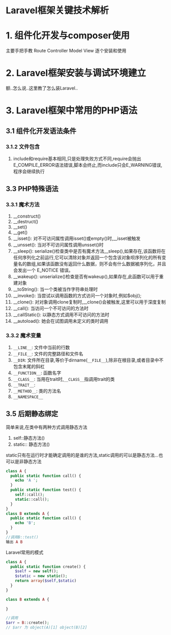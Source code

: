 # Laravel框架关键技术解析

# 1. 组件化开发与composer使用

主要手把手教 Route Controller Model View 逐个安装和使用

# 2. Laravel框架安装与调试环境建立

额..怎么说..这里教了怎么装Laravel..

# 3. Laravel框架中常用的PHP语法

## 3.1 组件化开发语法条件

### 3.1.2 文件包含

1. include和require基本相同,只是处理失败方式不同,require会抛出E_COMPILE_ERROR语法错误,脚本会终止,而include只会E_WARNING错误,程序会继续执行

## 3.3 PHP特殊语法

### 3.3.1 魔术方法

1. __construct()
2. __destruct()
3. __set()
4. __get()
5. __isset(): 对不可访问属性调用isset()或empty()时,__isset被触发
6. __unsset(): 当对不可访问属性调用unsset()时
7. __sleep(): serialize()检查类中是否有魔术方法__sleep(),如果存在,该函数将在任何序列化之前运行,它可以清除对象并返回一个包含该对象呗序列化的所有变量名的数组,如果该函数没有返回什么数据，则不会有什么数据被序列化，并且会发出一个 E_NOTICE 错误。
8. __wakeup(): unserialize()检查是否有wakeup(),如果存在,此函数可以用于重建对象
9. __toString(): 当一个类被当作字符串处理时
10. __invoke(): 当尝试以调用函数的方式访问一个对象时,例如$obj();
11. __clone(): 对对象调用clone复制时,__clone()会被触发,这里可以用于深度复制
12. __call(): 当访问一个不可访问的方法时
13. __callStatic(): 以静态方式调用不可访问的方法时
14. __autoload(): 她会在试图调用未定义的类时调用

### 3.3.2 魔术变量

1. `__LINE__`: 文件中当前的行数
2. `__FILE__`: 文件的完整路径和文件名
3. `__DIR`: 文件所在目录,等价于dirname(`__FILE__`),除非在根目录,或者目录中不包含末尾的斜杠
4. `__FUNCTION__`: 函数名字
5. `__CLASS__`: 当用在trait时,`__CLASS__`指调用trait的类
6. `__TRAIT__`: 
7. `__METHOD__`: 类的方法名
8. `__NAMESPACE__`

## 3.5 后期静态绑定

简单来说,在类中有两种方式调用静态方法

1. self::静态方法()
2. static:: 静态方法()

static只有在运行时才能确定调用的是谁的方法,static调用的可以是静态方法...也可以是非静态方法

```php
class A {
  public static function call() {
    echo 'A ';
  }
  public static function test() {
    self::call();
    static::call();
  }
}
class B extends A {
  public static function call() {
    echo 'B';
  }
}
//调用B::test()
输出 A B
```

Laravel常用的模式

```php
class A {
  public static function create() {
    $self = new self();
    $static = new static();
    return array($self,$static)
  }
}

class B extends A {
  
}

//调用
$arr = B::create();
// $arr 为 object(A)[1] object(B)[2]
```

